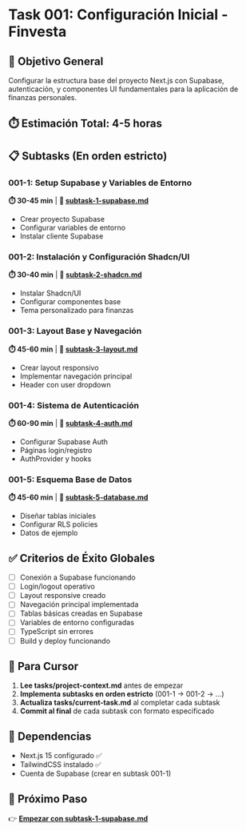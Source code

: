 # Task 001: Configuración Inicial - Finvesta

## 🎯 Objetivo General

Configurar la estructura base del proyecto Next.js con Supabase, autenticación, y componentes UI fundamentales para la aplicación de finanzas personales.

## ⏱️ Estimación Total: 4-5 horas

## 📋 Subtasks (En orden estricto)

### 001-1: Setup Supabase y Variables de Entorno

**⏱️ 30-45 min** | **📄 [subtask-1-supabase.md](./subtask-1-supabase.md)**

- Crear proyecto Supabase
- Configurar variables de entorno
- Instalar cliente Supabase

### 001-2: Instalación y Configuración Shadcn/UI

**⏱️ 30-40 min** | **📄 [subtask-2-shadcn.md](./subtask-2-shadcn.md)**

- Instalar Shadcn/UI
- Configurar componentes base
- Tema personalizado para finanzas

### 001-3: Layout Base y Navegación

**⏱️ 45-60 min** | **📄 [subtask-3-layout.md](./subtask-3-layout.md)**

- Crear layout responsivo
- Implementar navegación principal
- Header con user dropdown

### 001-4: Sistema de Autenticación

**⏱️ 60-90 min** | **📄 [subtask-4-auth.md](./subtask-4-auth.md)**

- Configurar Supabase Auth
- Páginas login/registro
- AuthProvider y hooks

### 001-5: Esquema Base de Datos

**⏱️ 45-60 min** | **📄 [subtask-5-database.md](./subtask-5-database.md)**

- Diseñar tablas iniciales
- Configurar RLS policies
- Datos de ejemplo

## ✅ Criterios de Éxito Globales

- [ ] Conexión a Supabase funcionando
- [ ] Login/logout operativo
- [ ] Layout responsive creado
- [ ] Navegación principal implementada
- [ ] Tablas básicas creadas en Supabase
- [ ] Variables de entorno configuradas
- [ ] TypeScript sin errores
- [ ] Build y deploy funcionando

## 🎯 Para Cursor

1. **Lee tasks/project-context.md** antes de empezar
2. **Implementa subtasks en orden estricto** (001-1 → 001-2 → ...)
3. **Actualiza tasks/current-task.md** al completar cada subtask
4. **Commit al final** de cada subtask con formato especificado

## 🔗 Dependencias

- Next.js 15 configurado ✅
- TailwindCSS instalado ✅
- Cuenta de Supabase (crear en subtask 001-1)

## 🚀 Próximo Paso

👉 **[Empezar con subtask-1-supabase.md](./subtask-1-supabase.md)**
